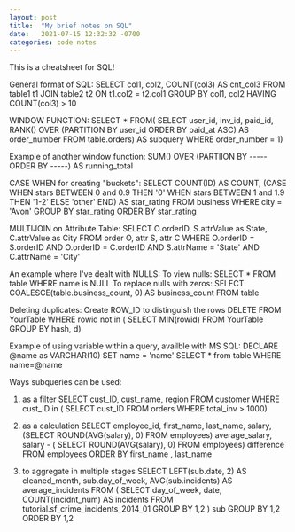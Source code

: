 ```yaml
---
layout: post
title:  "My brief notes on SQL"
date:   2021-07-15 12:32:32 -0700
categories: code notes
---
```


This is a cheatsheet for SQL!

General format of SQL:
SELECT col1, col2, COUNT(col3) AS cnt_col3
FROM table1 t1
JOIN table2 t2
ON t1.col2 = t2.col1
GROUP BY col1, col2
HAVING COUNT(col3) > 10

WINDOW FUNCTION:
SELECT * 
FROM(
	SELECT user_id, inv_id, paid_id,
	RANK() OVER (PARTITION BY user_id ORDER BY paid_at ASC) AS order_number
	FROM table.orders) AS subquery
WHERE order_number = 1)

Example of another window function:
SUM() OVER (PARTIION BY ----- ORDER BY -----) AS running_total

CASE WHEN for creating "buckets":
SELECT COUNT(ID) AS COUNT,
	(CASE WHEN stars BETWEEN 0 and 0.9 THEN '0'
			WHEN stars BETWEEN 1 and 1.9 THEN '1-2'
			ELSE 'other'
			END) AS star_rating
FROM business
WHERE city = 'Avon'
GROUP BY star_rating
ORDER BY star_rating

MULTIJOIN on Attribute Table:
SELECT O.orderID, S.attrValue as State, C.attrValue as City
FROM order O, attr S, attr C
WHERE O.orderID = S.orderID
AND O.orderID = C.orderID
AND S.attrName = 'State'
AND C.attrName = 'City'

An example where I've dealt with NULLS:
To view nulls: SELECT * FROM table WHERE name is NULL
To replace nulls with zeros: SELECT COALESCE(table.business_count, 0) AS business_count FROM table

Deleting duplicates:
Create ROW_ID to distinguish the rows
DELETE FROM YourTable
WHERE rowid not in (
	SELECT MIN(rowid) 
	FROM YourTable 
	GROUP BY hash, d)

Example of using variable within a query, availble with MS SQL:
DECLARE @name as VARCHAR(10)
SET name = 'name'
SELECT * from table WHERE name=@name


Ways subqueries can be used:
1) as a filter
SELECT cust_ID, cust_name, region
FROM customer
WHERE cust_ID in (	SELECT cust_ID
					FROM orders
					WHERE total_inv > 1000)

2) as a calculation
SELECT employee_id, first_name, last_name, salary,
			(SELECT ROUND(AVG(salary), 0)
			FROM employees) average_salary,
    		salary - (	SELECT ROUND(AVG(salary), 0)
    					FROM employees) difference
FROM employees
ORDER BY first_name , last_name


3) to aggregate in multiple stages
SELECT LEFT(sub.date, 2) AS cleaned_month,
       sub.day_of_week,
       AVG(sub.incidents) AS average_incidents
FROM (
        SELECT day_of_week,
               date,
               COUNT(incidnt_num) AS incidents
          FROM tutorial.sf_crime_incidents_2014_01
         GROUP BY 1,2
       ) sub
GROUP BY 1,2
ORDER BY 1,2